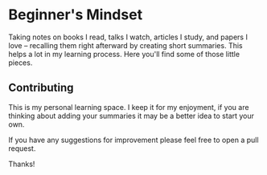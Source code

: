 # Beginner's Mindset

Taking notes on books I read, talks I watch, articles I study, and papers I love – recalling them right afterward by creating short summaries. This helps a lot in my learning process. Here you'll find some of those little pieces.

## Contributing

This is my personal learning space. I keep it for my enjoyment, if you are thinking about adding your summaries it may be a better idea to start your own.

If you have any suggestions for improvement please feel free to open a pull request.

Thanks!

